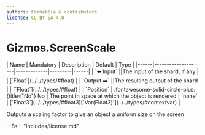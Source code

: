 ```yaml
---
authors: Formabble & contributors
license: CC-BY-SA-4.0
---
```



# Gizmos.ScreenScale

<div class="sh-parameters" markdown="1">
| Name | Mandatory | Description | Default | Type |
|------|---------------------|-------------|---------|------|
| `⬅️ Input` ||The input of the shard, if any | | [`Float`](../../types/#float) |
| `Output ➡️` ||The resulting output of the shard | | [`Float`](../../types/#float) |
| `Position` | :fontawesome-solid-circle-plus:{title="No"} No  | The point in space at which the object is rendered | `none` | [`Float3`](../../types/#float3)[`Var(Float3)`](../../types/#contextvar) |

</div>

Outputs a scaling factor to give an object a uniform size on the screen

--8<-- "includes/license.md"

